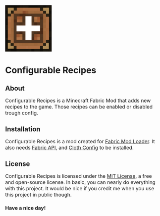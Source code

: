 ##

<img src="https://raw.githubusercontent.com/spacegoat3/ConfigurableRecipes/Fabric-1.18/src/main/resources/configurable_recipes.png" width="150" height="150">

# Configurable Recipes

## About

<font size="3"> Configurable Recipes is a Minecraft Fabric Mod that adds new recipes to the game. Those recipes can be 
enabled or disabled trough config. </font>

## Installation

<font size="3"> Configurable Recipes is a mod created for <a href="https://fabricmc.net/">Fabric Mod Loader</a>. 
It also needs <a href="https://www.curseforge.com/minecraft/mc-mods/fabric-api">Fabric API</a>, and <a href="https://www.curseforge.com/minecraft/mc-mods/cloth-config">Cloth Config</a> to be installed. </font>

## License

<font size="3"> Configurable Recipes is licensed under the <a href="https://github.com/spacegoat3/ConfigurableRecipes/blob/1.18/LICENSE">MIT License</a>, a free and open-source license. In basic, you can nearly do everything with this project. It would be nice if you credit me when you use this project in public though. </font>

###
### Have a nice day!
